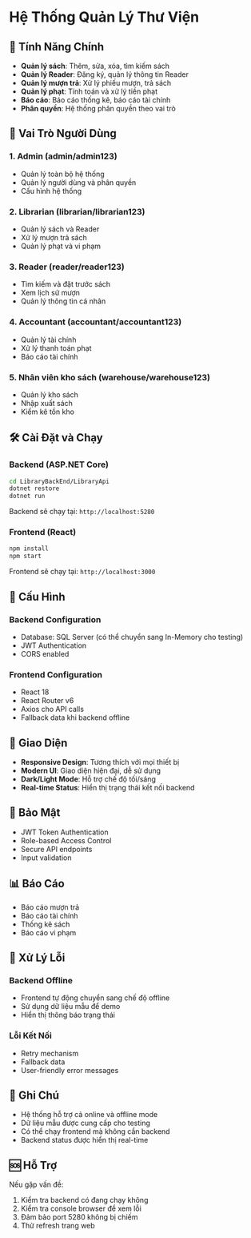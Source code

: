 # Hệ Thống Quản Lý Thư Viện

## 🚀 Tính Năng Chính

- **Quản lý sách**: Thêm, sửa, xóa, tìm kiếm sách
- **Quản lý Reader**: Đăng ký, quản lý thông tin Reader
- **Quản lý mượn trả**: Xử lý phiếu mượn, trả sách
- **Quản lý phạt**: Tính toán và xử lý tiền phạt
- **Báo cáo**: Báo cáo thống kê, báo cáo tài chính
- **Phân quyền**: Hệ thống phân quyền theo vai trò

## 👥 Vai Trò Người Dùng

### 1. **Admin** (admin/admin123)

- Quản lý toàn bộ hệ thống
- Quản lý người dùng và phân quyền
- Cấu hình hệ thống

### 2. **Librarian** (librarian/librarian123)

- Quản lý sách và Reader
- Xử lý mượn trả sách
- Quản lý phạt và vi phạm

### 3. **Reader** (reader/reader123)

- Tìm kiếm và đặt trước sách
- Xem lịch sử mượn
- Quản lý thông tin cá nhân

### 4. **Accountant** (accountant/accountant123)

- Quản lý tài chính
- Xử lý thanh toán phạt
- Báo cáo tài chính

### 5. **Nhân viên kho sách** (warehouse/warehouse123)

- Quản lý kho sách
- Nhập xuất sách
- Kiểm kê tồn kho

## 🛠️ Cài Đặt và Chạy

### Backend (ASP.NET Core)

```bash
cd LibraryBackEnd/LibraryApi
dotnet restore
dotnet run
```

Backend sẽ chạy tại: `http://localhost:5280`

### Frontend (React)

```bash
npm install
npm start
```

Frontend sẽ chạy tại: `http://localhost:3000`

## 🔧 Cấu Hình

### Backend Configuration

- Database: SQL Server (có thể chuyển sang In-Memory cho testing)
- JWT Authentication
- CORS enabled

### Frontend Configuration

- React 18
- React Router v6
- Axios cho API calls
- Fallback data khi backend offline

## 📱 Giao Diện

- **Responsive Design**: Tương thích với mọi thiết bị
- **Modern UI**: Giao diện hiện đại, dễ sử dụng
- **Dark/Light Mode**: Hỗ trợ chế độ tối/sáng
- **Real-time Status**: Hiển thị trạng thái kết nối backend

## 🔐 Bảo Mật

- JWT Token Authentication
- Role-based Access Control
- Secure API endpoints
- Input validation

## 📊 Báo Cáo

- Báo cáo mượn trả
- Báo cáo tài chính
- Thống kê sách
- Báo cáo vi phạm

## 🚨 Xử Lý Lỗi

### Backend Offline

- Frontend tự động chuyển sang chế độ offline
- Sử dụng dữ liệu mẫu để demo
- Hiển thị thông báo trạng thái

### Lỗi Kết Nối

- Retry mechanism
- Fallback data
- User-friendly error messages

## 📝 Ghi Chú

- Hệ thống hỗ trợ cả online và offline mode
- Dữ liệu mẫu được cung cấp cho testing
- Có thể chạy frontend mà không cần backend
- Backend status được hiển thị real-time

## 🆘 Hỗ Trợ

Nếu gặp vấn đề:

1. Kiểm tra backend có đang chạy không
2. Kiểm tra console browser để xem lỗi
3. Đảm bảo port 5280 không bị chiếm
4. Thử refresh trang web
